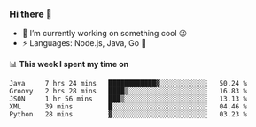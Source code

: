 ### Hi there 👋

<!--
**nodejh/nodejh** is a ✨ _special_ ✨ repository because its `README.md` (this file) appears on your GitHub profile.

Here are some ideas to get you started:

- 🔭 I’m currently working on ...
- 🌱 I’m currently learning ...
- 👯 I’m looking to collaborate on ...
- 🤔 I’m looking for help with ...
- 💬 Ask me about ...
- 📫 How to reach me: ...
- 😄 Pronouns: ...
- ⚡ Fun fact: ...
-->

- 🔭 I’m currently working on something cool :wink:
- ⚡ Languages: Node.js, Java, Go :thought_balloon:

📊 **This week I spent my time on**

<!--START_SECTION:waka-->
```text
Java     7 hrs 24 mins   ████████████▓░░░░░░░░░░░░   50.24 % 
Groovy   2 hrs 28 mins   ████▒░░░░░░░░░░░░░░░░░░░░   16.83 % 
JSON     1 hr 56 mins    ███▒░░░░░░░░░░░░░░░░░░░░░   13.13 % 
XML      39 mins         █░░░░░░░░░░░░░░░░░░░░░░░░   04.46 % 
Python   28 mins         ▓░░░░░░░░░░░░░░░░░░░░░░░░   03.23 % 
```
<!--END_SECTION:waka-->


<!--
:traffic_light: **Visitors**

![visitors](https://visitor-badge.glitch.me/badge?page_id=nodejh.nodejh)
-->

